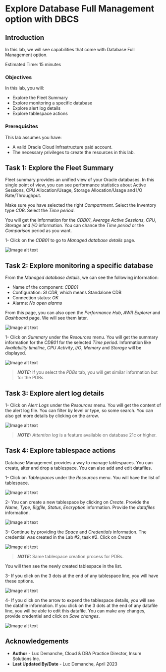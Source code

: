# Explore Database Full Management option with DBCS

## Introduction

In this lab, we will see capabilities that come with Database Full Management option.

Estimated Time: 15 minutes

### Objectives

In this lab, you will:
* Explore the Fleet Summary
* Explore monitoring a specific database
* Explore alert log details
* Explore tablespace actions

### Prerequisites

This lab assumes you have:
* A valid Oracle Cloud Infrastructure paid account.
* The necessary privileges to create the resources in this lab.

## Task 1: Explore the Fleet Summary

Fleet summary provides an unified view of your Oracle databases. In this single point of view, you can see performance statistics about Active Sessions, CPU Allocation/Usage, Storage Allocation/Usage and I/O Rate/Throughput.

Make sure you have selected the right *Compartment*. Select the Inventory type *CDB*. Select the *Time period*.

You will get the information for the *CDB01*, *Average Active Sessions*, *CPU*, *Storage* and *I/O* information. You can chance the *Time period* or the *Comparison* period as you want.

1- Click on the *CDB01* to go to *Managed database details* page.

  ![Image alt text](images/image1.png)

## Task 2: Explore monitoring a specific database

From the *Managed database details*, we can see the following information:
* Name of the component: *CDB01*
* Configuration: *SI CDB*, which means Standalone CDB
* Connection status: *OK*
* Alarms: *No open alarms*

From this page, you can also open the *Performance Hub*, *AWR Explorer* and *Dashboard* page. We will see them later.

![Image alt text](images/image2.png)

1- Click on *Summary* under the *Resources* menu. You will get the summary information for the *CDB01* for the selected *Time period*. Information like *Availability timeline*, *CPU Activity*, *I/O*, *Memory* and *Storage* will be displayed.

![Image alt text](images/image3.png)

  > **_NOTE:_** If you select the *PDBs* tab, you will get similar information but for the PDBs.

## Task 3: Explore alert log details

1- Click on *Alert Logs* under the *Resources* menu. You will get the content of the alert log file. You can filter by level or type, so some search. You can also get more details by clicking on the arrow.

![Image alt text](images/image4.png)

  > **_NOTE:_** *Attention log* is a feature available on database 21c or higher.

## Task 4: Explore tablespace actions

Database Management provides a way to manage tablespaces. You can create, alter and drop a tablespace. You can also add and edit datafiles.

1- Click on *Tablespaces* under the *Resources* menu. You will have the list of tablespace. 

![Image alt text](images/image5.png)

2- You can create a new tablespace by clicking on *Create*. Provide the *Name*, *Type*, *Bigfile*, *Status*, *Encryption* information. Provide the *datafiles* information.

![Image alt text](images/image6.png)

3- Continue by providing the *Space* and *Credentials* information. The credential was created in the Lab #2, task #2. Click on *Create*

![Image alt text](images/image7.png)

  > **_NOTE:_** Same tablespace creation process for PDBs.

You will then see the newly created tablespace in the list.

3- If you click on the 3 dots at the end of any tablespace line, you will have these options.

![Image alt text](images/image8.png)

4- If you click on the arrow to expend the tablespace details, you will see the datafile information. If you click on the 3 dots at the end of any datafile line, you will be able to edit this datafile. You can make any changes, provide credentiel and click on *Save changes*.

![Image alt text](images/image9.png)


## Acknowledgements
* **Author** - Luc Demanche, Cloud & DBA Practice Director, Insum Solutions Inc.
* **Last Updated By/Date** - Luc Demanche, April 2023
